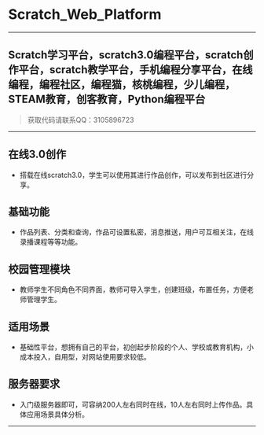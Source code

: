 # Scratch_Web_Platform


----

## Scratch学习平台，scratch3.0编程平台，scratch创作平台，scratch教学平台，手机编程分享平台，在线编程，编程社区，编程猫，核桃编程，少儿编程，STEAM教育，创客教育，Python编程平台


 > 获取代码请联系QQ：3105896723


----

## 在线3.0创作
- 搭载在线scratch3.0，学生可以使用其进行作品创作，可以发布到社区进行分享。

## 基础功能
- 作品列表、分类和查询，作品可设置私密，消息推送，用户可互相关注，在线录播课程等等功能。

## 校园管理模块
- 教师学生不同角色不同界面，教师可导入学生，创建班级，布置任务，方便老师管理学生。

## 适用场景
- 基础性平台，想拥有自己的平台，初创起步阶段的个人、学校或教育机构，小成本投入，自用型，对网站使用要求较低。

## 服务器要求
- 入门级服务器即可，可容纳200人左右同时在线，10人左右同时上传作品。具体应用场景具体分析。

----
